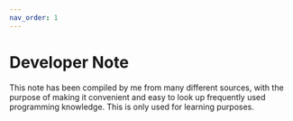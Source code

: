 ```yaml
---
nav_order: 1
---
```


# Developer Note

This note has been compiled by me from many different sources, with the purpose of making it convenient and easy to look up frequently used programming knowledge. This is only used for learning purposes.